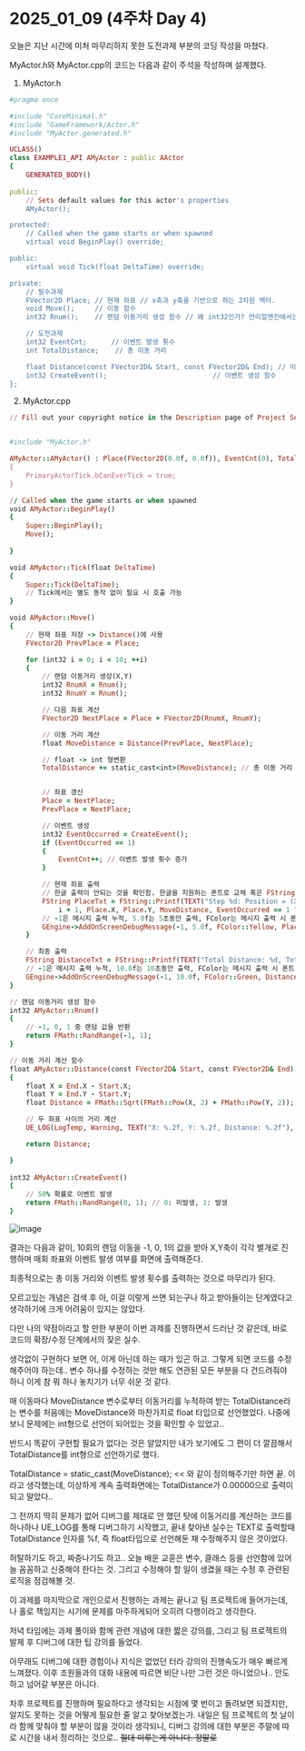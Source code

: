 # 2025_01_09 (4주차 Day 4)

오늘은 지난 시간에 미처 마무리하지 못한 도전과제 부분의 코딩 작성을 마쳤다. <br>

MyActor.h와 MyActor.cpp의 코드는 다음과 같이 주석을 작성하며 설계했다. <br>

1. MyActor.h
```ruby
#pragma once

#include "CoreMinimal.h"
#include "GameFramework/Actor.h"
#include "MyActor.generated.h"

UCLASS()
class EXAMPLE1_API AMyActor : public AActor
{
	GENERATED_BODY()
	
public:	
	// Sets default values for this actor's properties
	AMyActor();

protected:
	// Called when the game starts or when spawned
	virtual void BeginPlay() override;

public:	
	virtual void Tick(float DeltaTime) override;

private:
	// 필수과제
	FVector2D Place; // 현재 좌표 // x축과 y축을 기반으로 하는 2차원 벡터.
	void Move();     // 이동 함수
	int32 Rnum();    // 랜덤 이동거리 생성 함수 // 왜 int32인가? 언리얼엔진에서는 int 대신 사용이 권장된다고 한다..

	// 도전과제
	int32 EventCnt;      // 이벤트 발생 횟수
	int TotalDistance;    // 총 이동 거리

	float Distance(const FVector2D& Start, const FVector2D& End); // 이동 거리 계산 함수
	int32 CreateEvent();                          // 이벤트 생성 함수
};

```

2. MyActor.cpp
```ruby
// Fill out your copyright notice in the Description page of Project Settings.


#include "MyActor.h"

AMyActor::AMyActor() : Place(FVector2D(0.0f, 0.0f)), EventCnt(0), TotalDistance(0.0f) // 초기화
{
    PrimaryActorTick.bCanEverTick = true;
}

// Called when the game starts or when spawned
void AMyActor::BeginPlay()
{
	Super::BeginPlay();
    Move();
	
}

void AMyActor::Tick(float DeltaTime)
{
    Super::Tick(DeltaTime);
    // Tick에서는 별도 동작 없이 필요 시 호출 가능
}

void AMyActor::Move()
{
    // 현재 좌표 저장 -> Distance()에 사용
    FVector2D PrevPlace = Place;

    for (int32 i = 0; i < 10; ++i)
    {
        // 랜덤 이동거리 생성(X,Y)
        int32 RnumX = Rnum();
        int32 RnumY = Rnum();

        // 다음 좌표 계산
        FVector2D NextPlace = Place + FVector2D(RnumX, RnumY);

        // 이동 거리 계산
        float MoveDistance = Distance(PrevPlace, NextPlace);

        // float -> int 형변환
        TotalDistance += static_cast<int>(MoveDistance); // 총 이동 거리 갱신


        // 좌표 갱신
        Place = NextPlace;
        PrevPlace = NextPlace;

        // 이벤트 생성
        int32 EventOccurred = CreateEvent();
        if (EventOccurred == 1)
        {
            EventCnt++; // 이벤트 발생 횟수 증가
        }

        // 현재 좌표 출력
        // 한글 출력이 안되는 것을 확인함. 한글을 지원하는 폰트로 교체 혹은 FString 대신 FText를 사용하면 한글 유니코드 문자열 처리에 적합하다고 한다.
        FString PlaceTxt = FString::Printf(TEXT("Step %d: Position = (X: %f, Y: %f), Distance = %f, Event = %s"),
            i + 1, Place.X, Place.Y, MoveDistance, EventOccurred == 1 ? TEXT("Occured") : TEXT("None"));
        // -1은 메시지 출력 누적, 5.0f는 5초동안 출력, FColor는 메시지 출력 시 폰트 색상, 마지막 인자는 출력할 문자열
        GEngine->AddOnScreenDebugMessage(-1, 5.0f, FColor::Yellow, PlaceTxt);
    }

    // 최종 출력
    FString DistanceTxt = FString::Printf(TEXT("Total Distance: %d, Total Events: %d"), TotalDistance, EventCnt);
    // -1은 메시지 출력 누적, 10.0f는 10초동안 출력, FColor는 메시지 출력 시 폰트 색상, 마지막 인자는 출력할 문자열
    GEngine->AddOnScreenDebugMessage(-1, 10.0f, FColor::Green, DistanceTxt);
}

// 랜덤 이동거리 생성 함수
int32 AMyActor::Rnum()
{
	// -1, 0, 1 중 랜덤 값을 반환
	return FMath::RandRange(-1, 1);
}

// 이동 거리 계산 함수
float AMyActor::Distance(const FVector2D& Start, const FVector2D& End)
{
    float X = End.X - Start.X;
    float Y = End.Y - Start.Y;
    float Distance = FMath::Sqrt(FMath::Pow(X, 2) + FMath::Pow(Y, 2));

    // 두 좌표 사이의 거리 계산
    UE_LOG(LogTemp, Warning, TEXT("X: %.2f, Y: %.2f, Distance: %.2f"), X, Y, Distance);

    return Distance;

}
    
int32 AMyActor::CreateEvent()
{
    // 50% 확률로 이벤트 발생
    return FMath::RandRange(0, 1); // 0: 미발생, 1: 발생
}
```
![image](https://github.com/user-attachments/assets/6fc19149-a9da-4799-9359-cedf2b6e5411) <br>

결과는 다음과 같이, 10회의 랜덤 이동을 -1, 0, 1의 값을 받아 X,Y축이 각각 별개로 진행하며 매회 좌표와 이벤트 발생 여부를 화면에 출력해준다. <br>

최종적으로는 총 이동 거리와 이벤트 발생 횟수를 출력하는 것으로 마무리가 된다. <br>

모르고있는 개념은 검색 후 아, 이걸 이렇게 쓰면 되는구나 하고 받아들이는 단계였다고 생각하기에 크게 어려움이 있지는 않았다. <br>

다만 나의 약점이라고 할 만한 부분이 이번 과제를 진행하면서 드러난 것 같은데, 바로 코드의 확장/수정 단계에서의 잦은 실수. <br>

생각없이 구현하다 보면 어, 이게 아닌데 하는 때가 있곤 하고. 그렇게 되면 코드를 수정해주어야 하는데.. 변수 하나를 수정하는 것만 해도 연관된 모든 부분을 다 건드려줘야 하니 이게 참 뭐 하나 놓치기가 너무 쉬운 것 같다. <br>

매 이동마다 MoveDistance 변수로부터 이동거리를 누적하여 받는 TotalDistance라는 변수를 처음에는 MoveDistance와 마찬가지로 float 타입으로 선언했었다. 나중에 보니 문제에는 int형으로 선언이 되어있는 것을 확인할 수 있었고..

반드시 똑같이 구현할 필요가 없다는 것은 알았지만 내가 보기에도 그 편이 더 깔끔해서 TotalDistance를 int형으로 선언하기로 했다. <br>

TotalDistance = static_cast<int>(MoveDistance); << 와 같이 정의해주기만 하면 끝. 이라고 생각했는데, 이상하게 계속 출력화면에는 TotalDistance가 0.00000으로 출력이 되고 말았다.. <br>

그 전까지 딱히 문제가 없어 디버그를 제대로 안 했던 탓에 이동거리를 계산하는 코드를 하나하나 UE_LOG를 통해 디버그하기 시작했고, 끝내 찾아낸 실수는 TEXT로 출력할때 TotalDistance 인자를 %f, 즉 float타입으로 선언해둔 채 수정해주지 않은 것이었다. <br>

허탈하기도 하고, 짜증나기도 하고.. 오늘 배운 교훈은 변수, 클래스 등을 선언함에 있어 늘 꼼꼼하고 신중해야 한다는 것. 그리고 수정해야 할 일이 생겼을 때는 수정 후 관련된 로직을 점검해볼 것. <br>

이 과제를 마지막으로 개인으로서 진행하는 과제는 끝나고 팀 프로젝트에 들어가는데, 나 홀로 책임지는 시기에 문제를 마주하게되어 오히려 다행이라고 생각한다. <br>

저녁 타임에는 과제 풀이와 함께 관련 개념에 대한 짧은 강의를, 그리고 팀 프로젝트의 발제 후 디버그에 대한 팁 강의를 들었다. <br>

아무래도 디버그에 대한 경험이나 지식은 없었던 터라 강의의 진행속도가 매우 빠르게 느껴졌다. 이후 조원들과의 대화 내용에 따르면 비단 나만 그런 것은 아니었으나.. 안도하고 넘어갈 부분은 아니다. <br>

차후 프로젝트를 진행하며 필요하다고 생각되는 시점에 몇 번이고 돌려보면 되겠지만, 알지도 못하는 것을 어떻게 필요한 줄 알고 찾아보겠는가. 내일은 팀 프로젝트의 첫 날이라 함께 맞춰야 할 부분이 많을 것이라 생각되니, 디버그 강의에 대한 부분은 주말에 따로 시간을 내서 정리하는 것으로.. ~~절대 미루는게 아니다. 정말로~~
